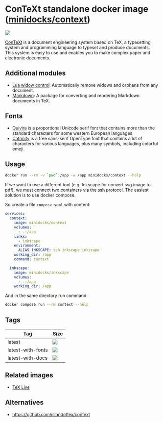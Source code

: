 ConTeXt standalone docker image ([minidocks/context](https://hub.docker.com/r/minidocks/context))
=================================================================================================

![](https://wiki.contextgarden.net/skins/common/images/context/context_logo_inv.png?6c748)

[ConTeXt](https://wiki.contextgarden.net) is a document engineering system based
on TeX, a typesetting system and programming language to typeset and produce
documents. This system is easy to use and enables you to make complex paper and
electronic documents.

Additional modules
------------------

- [Lua widow control](https://github.com/gucci-on-fleek/lua-widow-control):
  Automatically remove widows and orphans from any document.
- [Markdown](https://github.com/Witiko/markdown): A package for converting and
  rendering Markdown documents in TeX.

Fonts
-----

- [Quivira](http://quivira-font.com/) is a proportional Unicode serif font that
  contains more than the standard characters for some western European
  languages.
- [Catrinity](https://catrinity-font.de/) is a free sans-serif OpenType font
  that contains a lot of characters for various languages, plus many symbols,
  including colorful emoji.

Usage
-----

```bash
docker run --rm -v `pwd`:/app -w /app minidocks/context --help
```

If we want to use a different tool (e.g. Inkscape for convert svg image to pdf),
we must connect two containers via the ssh protocol. The easiest solution is to
use docker compose.

So create a file `compose.yaml` with content:

```yaml
services:
  context:
    image: minidocks/context
    volumes:
      - .:/app
    links:
      - inkscape
    environment:
      ALIAS_INKSCAPE: ssh inkscape inkscape
    working_dir: /app
    command: context

  inkscape:
    image: minidocks/inkscape
    volumes:
      - .:/app
    working_dir: /app
```

And in the same directory run command:

```bash
docker compose run --rm context --help
```

Tags
----

| Tag               | Size                                                                                                                       |
|-------------------|----------------------------------------------------------------------------------------------------------------------------|
| latest            | ![](https://img.shields.io/docker/image-size/minidocks/context/latest?style=flat-square&logo=docker&label=size)            |
| latest-with-fonts | ![](https://img.shields.io/docker/image-size/minidocks/context/latest-with-fonts?style=flat-square&logo=docker&label=size) |
| latest-with-docs  | ![](https://img.shields.io/docker/image-size/minidocks/context/latest-with-docs?style=flat-square&logo=docker&label=size)  |

Related images
--------------

- [TeX Live](https://github.com/minidocks/texlive)

Alternatives
------------

- https://github.com/islandoftex/context
